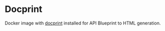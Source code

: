 # Docprint

Docker image with [docprint](https://github.com/swathysubhash/docprint) installed for API Blueprint to HTML generation.

